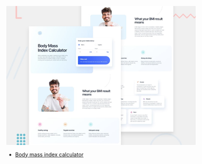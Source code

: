 ![Design preview for the Body Mass Index Calculator coding challenge](./preview.jpg)

- [Body mass index calculator](https://vercel.com/)